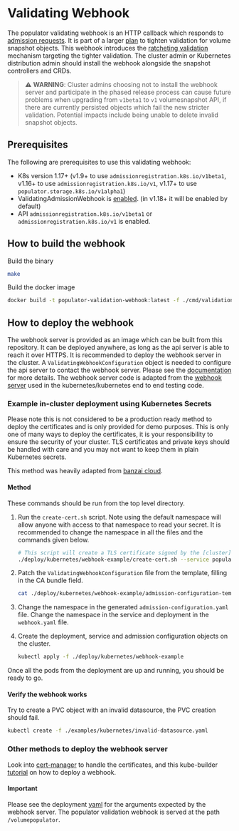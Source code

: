 # Validating Webhook

The populator validating webhook is an HTTP callback which responds to [admission requests](https://kubernetes.io/docs/reference/access-authn-authz/extensible-admission-controllers/). It is part of a larger [plan](https://github.com/kubernetes/enhancements/blob/master/keps/sig-storage/177-volume-snapshot/tighten-validation-webhook-crd.md) to tighten validation for volume snapshot objects. This webhook introduces the [ratcheting validation](https://github.com/kubernetes/enhancements/blob/master/keps/sig-storage/177-volume-snapshot/tighten-validation-webhook-crd.md#backwards-compatibility) mechanism targeting the tighter validation. The cluster admin or Kubernetes distribution admin should install the webhook alongside the snapshot controllers and CRDs.

> :warning: **WARNING**: Cluster admins choosing not to install the webhook server and participate in the phased release process can cause future problems when upgrading from `v1beta1` to `v1` volumesnapshot API, if there are currently persisted objects which fail the new stricter validation. Potential impacts include being unable to delete invalid snapshot objects.

## Prerequisites

The following are prerequisites to use this validating webhook:

- K8s version 1.17+ (v1.9+ to use `admissionregistration.k8s.io/v1beta1`, v1.16+ to use `admissionregistration.k8s.io/v1`, v1.17+ to use  `populator.storage.k8s.io/v1alpha1`)
- ValidatingAdmissionWebhook is [enabled](https://kubernetes.io/docs/reference/access-authn-authz/extensible-admission-controllers/#prerequisites). (in v1.18+ it will be enabled by default)
- API `admissionregistration.k8s.io/v1beta1` or `admissionregistration.k8s.io/v1` is enabled.

## How to build the webhook

Build the binary

```bash
make
```

Build the docker image

```bash
docker build -t populator-validation-webhook:latest -f ./cmd/validation-webhook/Dockerfile .
```

## How to deploy the webhook

The webhook server is provided as an image which can be built from this repository. It can be deployed anywhere, as long as the api server is able to reach it over HTTPS. It is recommended to deploy the webhook server in the cluster. A `ValidatingWebhookConfiguration` object is needed to configure the api server to contact the webhook server. Please see the [documentation](https://kubernetes.io/docs/reference/access-authn-authz/extensible-admission-controllers/) for more details. The webhook server code is adapted from the [webhook server](https://github.com/kubernetes/kubernetes/tree/v1.18.6/test/images/agnhost/webhook) used in the kubernetes/kubernetes end to end testing code.

### Example in-cluster deployment using Kubernetes Secrets

Please note this is not considered to be a production ready method to deploy the certificates and is only provided for demo purposes. This is only one of many ways to deploy the certificates, it is your responsibility to ensure the security of your cluster. TLS certificates and private keys should be handled with care and you may not want to keep them in plain Kubernetes secrets.

This method was heavily adapted from [banzai cloud](https://banzaicloud.com/blog/k8s-admission-webhooks/).

#### Method

These commands should be run from the top level directory.

1. Run the `create-cert.sh` script. Note using the default namespace will allow anyone with access to that namespace to read your secret. It is recommended to change the namespace in all the files and the commands given below.


    ```bash
    # This script will create a TLS certificate signed by the [cluster](https://kubernetes.io/docs/tasks/tls/managing-tls-in-a-cluster/). It will place the public and private key into a secret on the cluster.
    ./deploy/kubernetes/webhook-example/create-cert.sh --service populator-validation-service --secret populator-validation-secret --namespace default # Make sure to use a different namespace
    ```

2. Patch the `ValidatingWebhookConfiguration` file from the template, filling in the CA bundle field.

    ```bash
    cat ./deploy/kubernetes/webhook-example/admission-configuration-template | ./deploy/kubernetes/webhook-example/patch-ca-bundle.sh > ./deploy/kubernetes/webhook-example/admission-configuration.yaml
    ```

3. Change the namespace in the generated `admission-configuration.yaml` file. Change the namespace in the service and deployment in the `webhook.yaml` file.

4. Create the deployment, service and admission configuration objects on the cluster.

    ```bash
    kubectl apply -f ./deploy/kubernetes/webhook-example
    ```

Once all the pods from the deployment are up and running, you should be ready to go.

#### Verify the webhook works

Try to create a PVC object with an invalid datasource, the PVC creation should fail.

```bash
kubectl create -f ./examples/kubernetes/invalid-datasource.yaml
```

### Other methods to deploy the webhook server

Look into [cert-manager](https://cert-manager.io/) to handle the certificates, and this kube-builder [tutorial](https://book.kubebuilder.io/cronjob-tutorial/cert-manager.html) on how to deploy a webhook.

#### Important

Please see the deployment [yaml](./webhook.yaml) for the arguments expected by the webhook server. The populator validation webhook is served at the path `/volumepopulator`.
